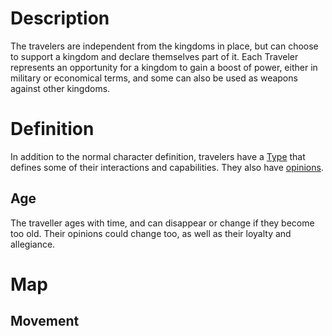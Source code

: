 <!-- TITLE: Travelers -->
<!-- SUBTITLE: A quick summary of Travelers -->

# Description
The travelers are independent from the kingdoms in place, but can choose to support a kingdom and declare themselves part of it. Each Traveler represents an opportunity for a kingdom to gain a boost of power, either in military or economical terms, and some can also be used as weapons against other kingdoms.
# Definition
In addition to the normal character definition, travelers have a [Type](/kingdoms-game/character/traveler/type.md) that defines some of their interactions and capabilities.
They also have [opinions](/kingdoms-game/character/traveler/opinion.md).
## Age
The traveller ages with time, and can disappear or change if they become too old. Their opinions could change too, as well as their loyalty and allegiance.
# Map
## Movement
